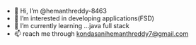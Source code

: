 - 👋 Hi, I’m @hemanthreddy-8463
- 👀 I’m interested in developing applications(FSD)
- 🌱 I’m currently learning ...java full stack
- 📫 reach me through kondasanihemanthreddy7@gmail.com

<!---
hemanthreddy-8463/hemanthreddy-8463 is a ✨ special ✨ repository because its `README.md` (this file) appears on your GitHub profile.
You can click the Preview link to take a look at your changes.
--->
